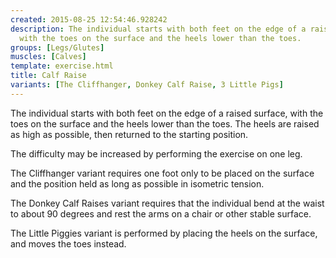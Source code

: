 ```yaml
---
created: 2015-08-25 12:54:46.928242
description: The individual starts with both feet on the edge of a raised surface,
  with the toes on the surface and the heels lower than the toes.
groups: [Legs/Glutes]
muscles: [Calves]
template: exercise.html
title: Calf Raise
variants: [The Cliffhanger, Donkey Calf Raise, 3 Little Pigs]
---
```

The individual starts with both feet on the edge of a raised surface, with the toes on the surface and the heels lower than the toes. The heels are raised as high as possible, then returned to the starting position.

The difficulty may be increased by performing the exercise on one leg.

The Cliffhanger variant requires one foot only to be placed on the surface and the position held as long as possible in isometric tension.

The Donkey Calf Raises variant requires that the individual bend at the waist to about 90 degrees and rest the arms on a chair or other stable surface.

The Little Piggies variant is performed by placing the heels on the surface, and moves the toes instead.